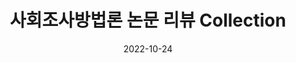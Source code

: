 ---
# Leave the homepage title empty to use the site title
title: '사회조사방법론 논문 리뷰 Collection'
date: 2022-10-24
type: landing



sections:
  - block: collection
    id: non-response
    content:
        title: ' '
        subtitle: '무응답 [non-response] '
        text: ''
        # Choose how many pages you would like to display (0 = all pages)
        count: 0
        # Filter on criteria
        filters:
            # The folders to display content from
            folders:
            - post
            author: ""
            category: ""
            tag: "Non-response"
            publication_type: ""
            featured_only: false
            exclude_featured: false
            exclude_future: false
            exclude_past: false
        # Choose how many pages you would like to offset by
        # Useful if you wish to show the first item in the Featured widget
        offset: 0
        # Field to sort by, such as Date or Title
        sort_by: 'Date'
        sort_ascending: false
        design:
        # Choose a listing view
        view: compact
        # Choose single or dual column layout
        columns: '1'

  - block: collection
    id: trust
    content:
        title: ' '
        subtitle: '조사에 대한 신뢰 [Trust] '
        text: ''
        # Choose how many pages you would like to display (0 = all pages)
        count: 0
        # Filter on criteria
        filters:
            # The folders to display content from
            folders:
            - post
            author: ""
            category: ""
            tag: "trust"
            publication_type: ""
            featured_only: false
            exclude_featured: false
            exclude_future: false
            exclude_past: false
        # Choose how many pages you would like to offset by
        # Useful if you wish to show the first item in the Featured widget
        offset: 0
        # Field to sort by, such as Date or Title
        sort_by: 'Date'
        sort_ascending: false
        design:
        # Choose a listing view
        view: compact
        # Choose single or dual column layout
        columns: '1'



  - block: collection
    id: database
    content:
        title: ' '
        subtitle: '데이터베이스 정보 정확성 [database & sampling]'
        text: ''
        # Choose how many pages you would like to display (0 = all pages)
        count: 0
        # Filter on criteria
        filters:
            # The folders to display content from
            folders:
            - post
            author: ""
            category: ""
            tag: "Sampling Frames"
            publication_type: ""
            featured_only: false
            exclude_featured: false
            exclude_future: false
            exclude_past: false
        # Choose how many pages you would like to offset by
        # Useful if you wish to show the first item in the Featured widget
        offset: 0
        # Field to sort by, such as Date or Title
        sort_by: 'Date'
        sort_ascending: false
        design:
        # Choose a listing view
        view: compact
        # Choose single or dual column layout
        columns: '1'




---